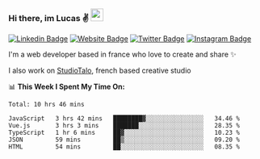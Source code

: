 ### Hi there, im Lucas ✌️ <img src="https://media.giphy.com/media/hvRJCLFzcasrR4ia7z/giphy.gif" width="25px">
[![Linkedin Badge](https://img.shields.io/badge/-LinkedIn-0e76a8?style=flat-square&logo=Linkedin&logoColor=white)](https://www.linkedin.com/in/lucasbellier/)
[![Website Badge](https://img.shields.io/badge/Website-3b5998?style=flat-square&logo=google-chrome&logoColor=white)](https://lucasblr.fr)
[![Twitter Badge](https://img.shields.io/badge/-Twitter-00acee?style=flat-square&logo=Twitter&logoColor=white)](https://twitter.com/ImJustLucas_)
[![Instagram Badge](https://img.shields.io/badge/-Instagram-e4405f?style=flat-square&logo=Instagram&logoColor=white)](https://instagram.com/luuucas.blr/)

I'm a web developer based in france who love to create and share ✨

I also work on [StudioTalo](https://talodev.fr), french based creative studio

📊 **This Week I Spent My Time On:**
<!--START_SECTION:waka-->
```text
Total: 10 hrs 46 mins

JavaScript   3 hrs 42 mins   ████████▓░░░░░░░░░░░░░░░░   34.46 % 
Vue.js       3 hrs 3 mins    ███████░░░░░░░░░░░░░░░░░░   28.35 % 
TypeScript   1 hr 6 mins     ██▓░░░░░░░░░░░░░░░░░░░░░░   10.23 % 
JSON         59 mins         ██▒░░░░░░░░░░░░░░░░░░░░░░   09.20 % 
HTML         54 mins         ██░░░░░░░░░░░░░░░░░░░░░░░   08.35 % 
```
<!--END_SECTION:waka-->
